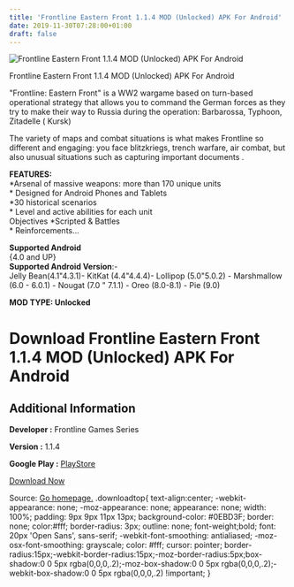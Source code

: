 ```yaml
---
title: 'Frontline Eastern Front 1.1.4 MOD (Unlocked) APK For Android'
date: 2019-11-30T07:28:00+01:00
draft: false
---
```


![Frontline Eastern Front 1.1.4 MOD (Unlocked) APK For Android](https://i0.wp.com/apkhome.net/wp-content/uploads/2019/11/Frontline-Eastern-Front-1.png "Frontline Eastern Front 1.1.4 MOD (Unlocked) APK For Android")

  

Frontline Eastern Front 1.1.4 MOD (Unlocked) APK For Android

"Frontline: Eastern Front" is a WW2 wargame based on turn-based operational strategy that allows you to command the German forces as they try to make their way to Russia during the operation: Barbarossa, Typhoon, Zitadelle ( Kursk)

The variety of maps and combat situations is what makes Frontline so different and engaging: you face blitzkriegs, trench warfare, air combat, but also unusual situations such as capturing important documents .

**FEATURES:**  
\*Arsenal of massive weapons: more than 170 unique units  
\* Designed for Android Phones and Tablets  
\*30 historical scenarios  
\* Level and active abilities for each unit  
Objectives \*Scripted & Battles  
\* Reinforcements...

**Supported Android**  
{4.0 and UP}  
**Supported Android Version**:-  
Jelly Bean(4.1"4.3.1)- KitKat (4.4"4.4.4)- Lollipop (5.0"5.0.2) - Marshmallow (6.0 - 6.0.1) - Nougat (7.0 " 7.1.1) - Oreo (8.0-8.1) - Pie (9.0)

**MOD TYPE: Unlocked**

Download Frontline Eastern Front 1.1.4 MOD (Unlocked) APK For Android
=====================================================================

Additional Information
----------------------

**Developer :** Frontline Games Series

**Version :** 1.1.4

**Google Play :** [PlayStore](https://play.google.com/store/apps/details?id=com.frontline.frontlinertm)

  

[Download Now](https://store4app.co/post/frontline-eastern-front-1-1-4-mod-unlocked-apk-for-android_1575046528)

  
Source: [Go homepage.](https://store4app.co/post/frontline-eastern-front-1-1-4-mod-unlocked-apk-for-android_1575046528) .downloadtop{ text-align:center; -webkit-appearance: none; -moz-appearance: none; appearance: none; width: 100%; padding: 9px 9px 11px 13px; background-color: #0EBD3F; border: none; color:#fff; border-radius: 3px; outline: none; font-weight;bold; font: 20px 'Open Sans', sans-serif; -webkit-font-smoothing: antialiased; -moz-osx-font-smoothing: grayscale; color: #fff; cursor: pointer; border-radius:15px;-webkit-border-radius:15px;-moz-border-radius:5px;box-shadow:0 0 5px rgba(0,0,0,.2);-moz-box-shadow:0 0 5px rgba(0,0,0,.2);-webkit-box-shadow:0 0 5px rgba(0,0,0,.2) !important; }